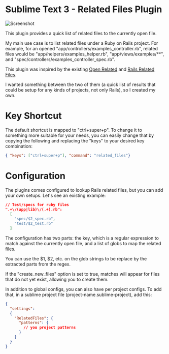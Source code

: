 # Sublime Text 3 - Related Files Plugin

![Screenshot](https://raw.github.com/fabiokr/sublime-related-files/master/screenshots/list.png)

This plugin provides a quick list of related files to the currently open file.

My main use case is to list related files under a Ruby on Rails project. For example, for an opened "app/controllers/examples_controller.rb", related files would be "app/helpers/examples_helper.rb", "app/views/examples/**", and "spec/controllers/examples_controller_spec.rb".

This plugin was inspired by the existing [Open Related](https://github.com/vojtajina/sublime-OpenRelated) and [Rails Related Files](https://github.com/luqman/SublimeText2RailsRelatedFiles).

I wanted something between the two of them (a quick list of results that could be setup for any kinds of projects, not only Rails), so I created my own.

# Key Shortcut

The default shortcut is mapped to "ctrl+super+p". To change it to something more suitable for your needs, you can easily change that by copying the following and replacing the "keys" to your desired key combination:

```json
{ "keys": ["ctrl+super+p"], "command": "related_files"}
```

# Configuration

The plugins comes configured to lookup Rails related files, but you can add your own setups. Let's see an existing example:

```json
// Test/specs for ruby files
".+\/(app|lib)\/(.+).rb":
  [
    "spec/$2_spec.rb",
    "test/$2_test.rb"
  ]
```

The configuration has two parts: the key, which is a regular expression to match against the currently open file, and a list of globs to map the related files.

You can use the $1, $2, etc. on the glob strings to be replace by the extracted parts from the regex.

If the "create_new_files" option is set to true, matches will appear for files that do not yet exist, allowing
you to create them.

In addition to global configs, you can also have per project configs. To add that, in a sublime project file (project-name.sublime-project),
add this:


```json
{
  "settings":
  {
    "RelatedFiles": {
      "patterns": {
        // you project patterns
      }
    }
  }
}
```

